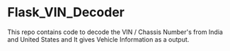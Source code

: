 # Flask_VIN_Decoder
This repo contains code to decode the VIN / Chassis Number's from India and United States and It gives Vehicle Information as a output.
